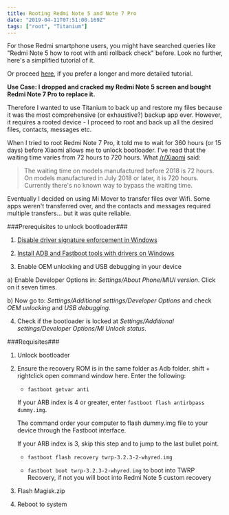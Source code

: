 ```yaml
---
title: Rooting Redmi Note 5 and Note 7 Pro
date: "2019-04-11T07:51:00.169Z"
tags: ["root", "Titanium"]
---
```


For those Redmi smartphone users, you might have searched queries like "Redmi Note 5 how to root with anti rollback check" before. Look no further, here's a simplified tutorial of it. 

Or proceed [here](https://miui.blog/redmi-note-5/root-bypass-arb/), if you prefer a longer and more detailed tutorial. 

**Use Case: I dropped and cracked my Redmi Note 5 screen and bought Redmi Note 7 Pro to replace it.**   

Therefore I wanted to use Titanium to back up and restore my files because it was the most comprehensive (or exhaustive?) backup app ever. 
However, it requires a rooted device - I proceed to root and back up all the desired files, contacts, messages etc. 

When I tried to root Redmi Note 7 Pro, it told me to wait for 360 hours (or 15 days) before Xiaomi allows me to unlock bootloader. I've read that the waiting time varies from 72 hours to 720 hours. What [/r/Xiaomi](https://www.reddit.com/r/Xiaomi) said: 

> The waiting time on models manufactured before 2018 is 72 hours. On models manufactured in July 2018 or later, it is 720 hours. Currently there's no known way to bypass the waiting time.

Eventually I decided on using Mi Mover to transfer files over Wifi. Some apps weren't transferred over, and the contacts and messages required multiple transfers... but it was quite reliable. 

###Prerequisites to unlock bootloader###
1. [Disable driver signature enforcement in Windows](http://en.miui.com/thread-237673-1-1.html)

2. [Install ADB and Fastboot tools with drivers on Windows](https://forum.xda-developers.com/showthread.php?t=2588979)

3. Enable OEM unlocking and USB debugging in your device

  a) Enable Developer Options in: *Settings/About Phone/MIUI version*. Click on it seven times.

  b) Now go to: *Settings/Additional settings/Developer Options* and check *OEM unlocking* and *USB debugging*.

4. Check if the bootloader is locked at *Settings/Additional settings/Developer Options/Mi Unlock status*.

###Requisites###
1. Unlock bootloader

2. Ensure the recovery ROM is in the same folder as Adb folder. shift + rightclick open command window here. Enter the following:

    * `fastboot getvar anti` 
    
    If your ARB index is 4 or greater, enter `fastboot flash antirbpass dummy.img`. 
    
    The command order your computer to flash dummy.img file to your device through the Fastboot interface. 
    
    If your ARB index is 3, skip this step and to jump to the last bullet point.

    * `fastboot flash recovery twrp-3.2.3-2-whyred.img`

    * `fastboot boot twrp-3.2.3-2-whyred.img` to boot into TWRP Recovery, if not you will boot into Redmi Note 5 custom recovery

3. Flash Magisk.zip

4. Reboot to system
